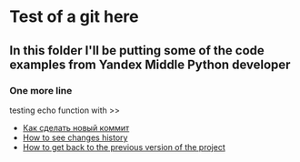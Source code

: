 # Test of a git here

## In this folder I'll be putting some of the code examples from Yandex Middle Python developer

### One more line

testing echo function with >>

- [Как сделать новый коммит](./commit_help.md)
- [How to see changes history](./log_help.md)
- [How to get back to the previous version of the project](./reset_help.md)
